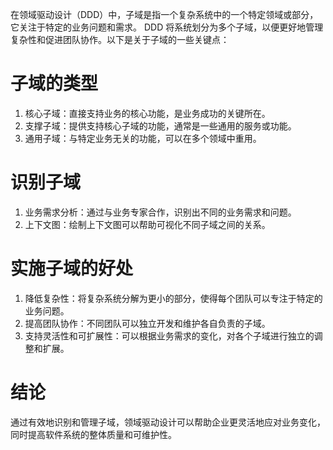 在领域驱动设计（DDD）中，子域是指一个复杂系统中的一个特定领域或部分，它关注于特定的业务问题和需求。
DDD 将系统划分为多个子域，以便更好地管理复杂性和促进团队协作。以下是关于子域的一些关键点：

# 子域的类型
1. 核心子域：直接支持业务的核心功能，是业务成功的关键所在。
2. 支撑子域：提供支持核心子域的功能，通常是一些通用的服务或功能。
3. 通用子域：与特定业务无关的功能，可以在多个领域中重用。

# 识别子域
1. 业务需求分析：通过与业务专家合作，识别出不同的业务需求和问题。
2. 上下文图：绘制上下文图可以帮助可视化不同子域之间的关系。

# 实施子域的好处
1. 降低复杂性：将复杂系统分解为更小的部分，使得每个团队可以专注于特定的业务问题。
2. 提高团队协作：不同团队可以独立开发和维护各自负责的子域。
3. 支持灵活性和可扩展性：可以根据业务需求的变化，对各个子域进行独立的调整和扩展。

# 结论
通过有效地识别和管理子域，领域驱动设计可以帮助企业更灵活地应对业务变化，同时提高软件系统的整体质量和可维护性。
